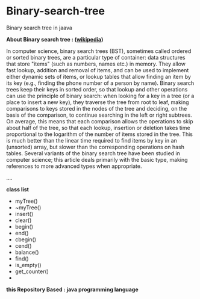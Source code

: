 # Binary-search-tree
Binary search tree in jaava

**About Binary search tree : ([wikipedia](https://en.wikipedia.org/wiki/Binary_search_tree))**

In computer science, binary search trees (BST), sometimes called ordered or sorted binary trees, are a particular type of container: data structures that store "items" (such as numbers, names etc.) in memory. They allow fast lookup, addition and removal of items, and can be used to implement either dynamic sets of items, or lookup tables that allow finding an item by its key (e.g., finding the phone number of a person by name).
Binary search trees keep their keys in sorted order, so that lookup and other operations can use the principle of binary search: when looking for a key in a tree (or a place to insert a new key), they traverse the tree from root to leaf, making comparisons to keys stored in the nodes of the tree and deciding, on the basis of the comparison, to continue searching in the left or right subtrees. On average, this means that each comparison allows the operations to skip about half of the tree, so that each lookup, insertion or deletion takes time proportional to the logarithm of the number of items stored in the tree. This is much better than the linear time required to find items by key in an (unsorted) array, but slower than the corresponding operations on hash tables.
Several variants of the binary search tree have been studied in computer science; this article deals primarily with the basic type, making references to more advanced types when appropriate.

....

**class list**
* myTree()
* ~myTree()
* insert()
* clear()
* begin()
* end()
* cbegin()
* cend()
* balance()
* find()
* is_empty()
* get_counter()
*

**this Repository Based : java programming language**
